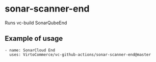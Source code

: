 # sonar-scanner-end
Runs vc-build SonarQubeEnd

## Example of usage
```
- name: SonarCloud End
  uses: VirtoCommerce/vc-github-actions/sonar-scanner-end@master
```
